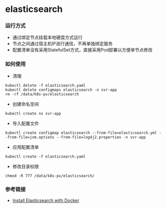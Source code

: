 # elasticsearch

### 运行方式
- 通过绑定节点挂载本地硬盘方式运行
- 节点之间通过宿主机IP进行通信，不再单独绑定服务
- 配置清单没有采用StatefulSet方式，直接采用Pod部署以方便单节点修改

### 如何使用
- 清理
```
kubectl delete -f elasticsearch.yaml
kubectl delete configmaps elasticsearch -n svr-app
rm -rf /data/k8s-pv/elasticsearch
```
- 创建命名空间
```
kubectl create ns svr-app
```
- 导入配置文件
```
kubectl create configmap elasticsearch --from-file=elasticsearch.yml --from-file=jvm.options --from-file=log4j2.properties -n svr-app
```
- 应用配置清单
```
kubectl create -f elasticsearch.yaml
```
- 修改目录权限
```
chmod -R 777 /data/k8s-pv/elasticsearch/
```

### 参考链接
- [Install Elasticsearch with Docker](https://www.elastic.co/guide/en/elasticsearch/reference/7.9/docker.html)
